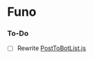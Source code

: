 # Funo

### To-Do
- [ ] Rewrite [PostToBotList.js](https://github.com/DelxHQ/Funo/blob/master/functions/PostToBotList.js)
